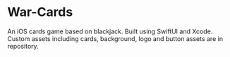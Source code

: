 # War-Cards
An iOS cards game based on blackjack. Built using SwiftUI and Xcode. Custom assets including cards, background, logo and button assets are in repository. 
